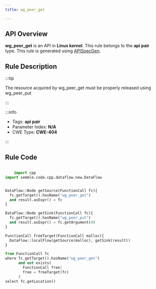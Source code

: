 ```yaml
---
title: wg_peer_get

---
```



## API Overview
**wg_peer_get** is an API in **Linux kernel**. This rule belongs to the **api pair** type. This rule is generated using [APISpecGen](../../tools/APISpecGen).
## Rule Description

:::tip

The resource acquired by wg_peer_get must be properly released using wg_peer_put

:::

:::info

- Tags: **api pair**
- Parameter Index: **N/A**
- CWE Type: **CWE-404**

:::

## Rule Code
```python

    import cpp
import semmle.code.cpp.dataflow.new.DataFlow


DataFlow::Node getSource(FunctionCall fc){
  fc.getTarget().hasName("wg_peer_get")
  and result.asExpr() = fc
}

DataFlow::Node getSink(FunctionCall fc){
  fc.getTarget().hasName("wg_peer_put")
  and result.asExpr() = fc.getArgument(0)
}

FunctionCall freeTarget(FunctionCall malloc){
  DataFlow::localFlow(getSource(malloc), getSink(result))
}

from FunctionCall fc
where fc.getTarget().hasName("wg_peer_get")
      and not exists(
        FunctionCall free| 
        free = freeTarget(fc)
      )
select fc.getLocation()

    
```